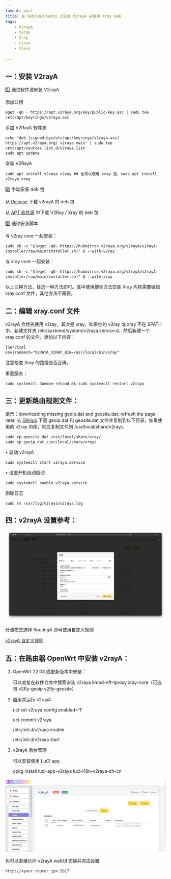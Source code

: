 ```yaml
---
layout: post
title: ﻿在 Debian/Ubuntu 上安装 V2rayA 并使用 Xray 内核
tags:
    - V2rayA
    - V2ray
    - Xray
    - Linux
    - Vless

---
```


## 一：安装 V2rayA

1️⃣ 通过软件源安装 V2rayA

添加公钥

    wget -qO - https://apt.v2raya.org/key/public-key.asc | sudo tee /etc/apt/keyrings/v2raya.asc

添加 V2RayA 软件源

    echo "deb [signed-by=/etc/apt/keyrings/v2raya.asc] https://apt.v2raya.org/ v2raya main" | sudo tee /etc/apt/sources.list.d/v2raya.list
    sudo apt update

安装 V2RayA

    sudo apt install v2raya v2ray ## 也可以使用 xray 包，sudo apt install v2raya xray
    

2️⃣ 手动安装 deb 包

从 [Release](https://github.com/v2rayA/v2rayA/releases) 下载 v2rayA 的 deb 包

从 [APT 软件源](https://github.com/v2rayA/v2raya-apt/tree/master/pool/main/) 中下载 V2Ray / Xray 的 deb 包


3️⃣ 通过安装脚本

与 v2ray core 一起安装：

    sudo sh -c "$(wget -qO- https://hubmirror.v2raya.org/v2rayA/v2rayA-installer/raw/main/installer.sh)" @ --with-v2ray

与 xray core 一起安装：

    sudo sh -c "$(wget -qO- https://hubmirror.v2raya.org/v2rayA/v2rayA-installer/raw/main/installer.sh)" @ --with-xray

以上三种方法，任选一种方法即可。其中使用脚本方法安装 Xray 内核需要编辑 xray.conf 文件，其他方法不需要。


## 二：编辑 xray.conf 文件

v2rayA 会优先使用 v2ray，其次是 xray。如果你的 v2ray 或 xray 不在 $PATH 中，新建文件夹 /etc/systemd/system/v2raya.service.d，然后新建一个 xray.conf 的文件，添加以下内容：

    [Service]
    Environment="V2RAYA_V2RAY_BIN=/usr/local/bin/xray"

注意检查 Xray 的路径是否正确。

重载服务：

    sudo systemctl daemon-reload && sudo systemctl restart v2raya

## 三：更新路由规则文件：

提示：downloading missing geoip.dat and geosite.dat; refresh the page later. 去 [GitHub](https://github.com/Loyalsoldier/geoip/releases) 下载 geoip.dat 和 geosite.dat 文件并复制到以下目录，如果使用的 v2ray 内核，则应复制文件到 /usr/local/share/v2ray/。

    sudo cp geosite.dat /usr/local/share/xray/
    sudo cp geoip.dat /usr/local/share/xray/

• 启动 v2rayA

    sudo systemctl start v2raya.service

• 设置开机自动启动

    sudo systemctl enable v2raya.service

删除日志

    sudo rm /var/log/v2raya/v2raya.log
    
## 四：v2rayA 设置参考：

![v2raya settings](https://raw.githubusercontent.com/huijingfei/huijingfei.github.io/master/images/v2rayA%20settings.webp)

分流模式选择 RoutingA 即可使用自定义规则

[v2rayA 自定义规则](https://github.com/huijingfei/Shadowrocket-Rules/raw/main/v2raya-custom-rules.txt)

## 五：在路由器 OpenWrt 中安装 v2rayA：

1. OpenWrt 22.03 或更新版本中安装：

   可以直接在软件仓库中搜索安装 v2raya kmod-nft-tproxy xray-core（可选包 v2fly-geoip v2fly-geosite）

2. 启用并运行 v2rayA


    uci set v2raya.config.enabled='1'
   
    uci commit v2raya
   
    /etc/init.d/v2raya enable
   
    /etc/init.d/v2raya start

4. v2rayA 后台管理
   
   可以安装使用 LuCI app

    opkg install luci-app-v2raya luci-i18n-v2raya-zh-cn

![luci-app-v2raya](https://raw.githubusercontent.com/huijingfei/huijingfei.github.io/master/images/luci-app-v2raya.webp)

也可以直接访问 v2rayA webUI 面板并完成设置

    http://<your_router_ip>:2017
